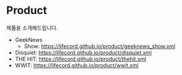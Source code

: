 # Product
제품을 소개해드립니다.

- GeekNews 
   - Show: https://lifecord.github.io/product/geeknews_show.xml
- Disquiet: https://lifecord.github.io/product/disquiet.xml
- THE HIT: https://lifecord.github.io/product/thehit.xml
- WWIT: https://lifecord.github.io/product/wwit.xml
